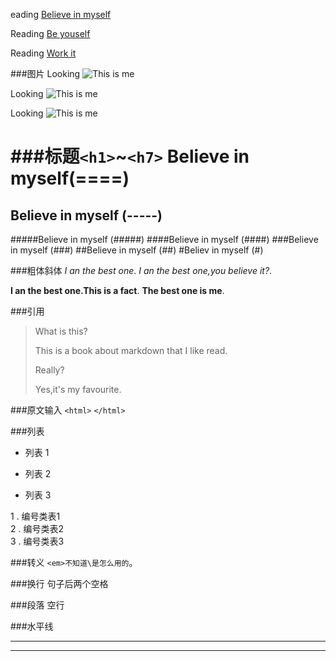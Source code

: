eading [Believe in myself](http://www.baidu.com)

Reading [Be youself](htttp://www.baidu.com "test")

Reading [Work it][me]

[me]: http://www.baidu.com "test"

###图片
Looking ![This is me](test.png)

Looking ![This is me](test.png "me")

Looking ![This is me][me]

[me]: test.png "test"

###标题`<h1>`~`<h7>`
Believe in myself(====)
==============
Believe in myself (-----)
-------------------------
#####Believe in myself (#####)
####Believe in myself (####)
###Believe in myself (###)
##Believe in myself (##)
#Believ in myself (#)

###粗体斜体
*I an the best one*.
_I an the best one,you believe it?_.

**I an the best one.This is a fact**.
__The best one is me__.

###引用
>What is this?
>
>This is a book about markdown that I like read.
>
>Really?
>
>Yes,it's my favourite.

###原文输入
`<html>`
`</html>`

###列表
* 列表 1
- 列表 2
+ 列表 3

1 . 编号类表1   
2 . 编号类表2   
3 . 编号类表3

###转义
`<em>不知道\是怎么用的`。

###换行
句子后两个空格

###段落
空行

###水平线
__________________________

****
